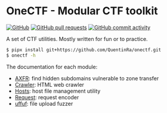 # OneCTF - Modular CTF toolkit 

[![GitHub](https://img.shields.io/github/license/quentinra/blog.quentinra.dev)](LICENSE)
[![GitHub pull requests](https://img.shields.io/github/issues-pr-closed/QuentinRa/onectf?color=%23a0)](https://github.com/QuentinRa/onectf/pulls)
[![GitHub commit activity](https://img.shields.io/github/commit-activity/m/QuentinRa/onectf)](https://github.com/QuentinRa/onectf)

A set of CTF utilities. Mostly written for fun or to practice.

```bash
$ pipx install git+https://github.com/QuentinRa/onectf.git
$ onectf -h
```

The documentation for each module:

* [AXFR](docs/axfr.md): find hidden subdomains vulnerable to zone transfer
* [Crawler](docs/crawler.md): HTML web crawler
* [Hosts](docs/hosts.md): host file management utility
* [Request](docs/request.md): request encoder
* [uffuf](docs/uffuf.md): file upload fuzzer